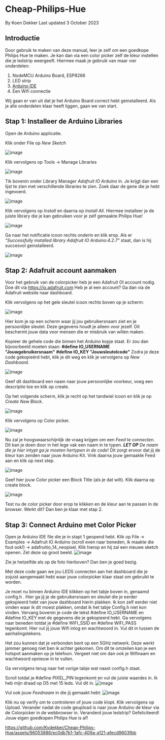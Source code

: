 # Cheap-Philips-Hue
By Koen Dekker
Last updated 3 October 2023

## Introductie
Door gebruik te maken van deze manual, leer je zelf om een goedkope Philips Hue te maken. Je kan dan via een color picker zelf de kleur instellen die je ledstrip weergeeft. Hiermee maak je gebruik van maar vier onderdelen:
1. NodeMCU Arduino Board, ESP8266
2. LED strip
3. [Arduino IDE](https://www.arduino.cc/en/software)
4. Een Wifi connectie

Wij gaan er van uit dat je het Arduino Board correct hebt geinstalleerd. Als je alle onderdelen klaar heeft liggen, gaan we van start.

## Stap 1: Installeer de Arduino Libraries
Open de Arduino applicatie.

Klik onder File op _New Sketch_

![image](https://github.com/Kvdekker/Cheap-Philips-Hue/assets/96053886/19b4c07d-5949-49a2-bcb7-42761d7a19b8)

Klik vervolgens op Tools -> Manage Libraries

![image](https://github.com/Kvdekker/Cheap-Philips-Hue/assets/96053886/b8f28a1a-0c8f-47db-9369-2fc6ad5035f6)

Tik bovenin onder Library Manager _Adafruit IO Arduino_ in. Je krijgt dan een lijst te zien met verschillende libraries te zien. Zoek daar de gene die je hebt ingevoerd. 

![image](https://github.com/Kvdekker/Cheap-Philips-Hue/assets/96053886/6c32f5e3-aadf-4cf8-83af-eea4b7960101)

Klik vervolgens op _Install_ en daarna op _Install All_. Hiermee installeer je de juiste library die je kan gebruiken voor je zelf gemaakte Philips Hue!

![image](https://github.com/Kvdekker/Cheap-Philips-Hue/assets/96053886/86622f24-2ae8-471e-970b-18812bf5a92f)

Ga naar het notificatie icoon rechts onderin en klik erop. Als er _"Successfully installed library Adafruit IO Arduino:4.2.7"_ staat, dan is hij succesvol geinstalleerd.

![image](https://github.com/Kvdekker/Cheap-Philips-Hue/assets/96053886/1bf76cdd-60fd-4fbd-8a5b-dd2eb0243268)

## Stap 2: Adafruit account aanmaken
Voor het gebruik van de colorpicker heb je een Adafruit OI account nodig. Doe dit via https://io.adafruit.com
Heb je al een account? Ga dan via de Adafruit website naar dashboard.

Klik vervolgens op het gele sleutel icoon rechts boven op je scherm:

![image](https://github.com/Kvdekker/Cheap-Philips-Hue/assets/96053886/cdb4392b-9210-4ab1-8dc6-1fd9fe0e5f66)

Hier kom je op een scherm waar jij jou gebruikersnaam ziet en je persoonlijke sleutel. Deze gegevens houdt je alleen voor jezelf. Dit beschermt jouw data voor mensen die er misbruik van willen maken.

Kopieer de gehele code die binnen het _Arduino_ kopje staat. Er zou dan bijvoorbeeld moeten staan:
**#define IO_USERNAME "Jouwgebruikersnaam"**
**#define IO_KEY "Jouwsleutelcode"**
Zodra je deze code gekopieërd hebt, klik je dit weg en klik je vervolgens op _New Dashboard_.

![image](https://github.com/Kvdekker/Cheap-Philips-Hue/assets/96053886/49b00eb0-775d-47a0-824c-f93861326ed4)

Geef dit dashboard een naam naar jouw persoonlijke voorkeur, voeg een descriptie toe en klik op create.

Op het volgende scherm, klik je recht op het tandwiel icoon en klik je op _Create New Block_.

![image](https://github.com/Kvdekker/Cheap-Philips-Hue/assets/96053886/7e6e293e-df8f-4c6e-95de-2c0a45804968)

Klik vervolgens op Color picker.

![image](https://github.com/Kvdekker/Cheap-Philips-Hue/assets/96053886/4b7eb959-630a-41f9-a990-29d097d88282)

Nu zal je hoogswaarschijnlijk de vraag krijgen om een _Feed te connecten_. Dit kan je doen door in het lege vak een naam in te typen.
_**LET OP** De naam die je hier intypt ga je moeten hertypen in de code_! Dit zorgt ervoor dat jij de kleur kan zenden naar jouw Arduino Kit. 
Vink daarna jouw gemaakte Feed aan en klik op next step. 

![image](https://github.com/Kvdekker/Cheap-Philips-Hue/assets/96053886/02fd3baf-e22a-4fd0-812a-080d988c9f24)

Geef hier jouw Color picker een Block Title (als je dat wilt). Klik daarna op create block.

![image](https://github.com/Kvdekker/Cheap-Philips-Hue/assets/96053886/2570b547-7649-40f3-9656-9b4c4c20188c)

Test nu de color picker door erop te klikken en de kleur aan te passen in de browser. Werkt dit? Dan ben je klaar met stap 2.

## Stap 3: Connect Arduino met Color Picker
Open je Arduino IDE file die je in stapt 1 geopend hebt. Klik op File -> Examples -> Adafruit IO Arduino (scroll even naar beneden, ik maakte die fout ook!) -> adafruitio_14_neopixel. Klik hierop en hij zal een nieuwe sketch openen. Zet deze op groot beeld.
![image](https://github.com/Kvdekker/Cheap-Philips-Hue/assets/96053886/0816838d-e9c1-4720-907f-d001650bd771)

Zie je hetzelfde als op de foto hierboven? Dan ben je goed bezig.

Met deze code gaan we jou LEDS connecten aan het dashboard die je zojuist aangemaakt hebt waar jouw colorpicker klaar staat om gebruikt te worden.

Je moet nu binnen Arduino IDE klikken op het tabje boven in, genaamd config.h . Hier ga jij je de gebruikersnaam en sleutel die je eerder gekopieerd hebt van jouw dashboard hierin plakken. Ik kon zelf eerder niet vinden waar ik dit moest plakken, omdat ik het tabje Config.h niet kon vinden. Vervang bovenin je code de tekst #define IO_USERNAME en #define IO_KEY met de gegevens die je gekopieerd hebt. Ga vervolgens naar beneden totdat je #define WIFI_SSID en #define WIFI_PASS tegenkomt. Hier vul jij jouw Wifi inlog en wachtwoord in. Vul dit in tussen de aanhalingstekens. 

Het zou kunnen dat je verbonden bent op een 5GHz netwerk. Deze werkt jammer genoeg niet ben ik achter gekomen. Om dit te omzeilen kan je een hotspot aanmaken op je telefoon. Vergeet niet om dan ook je Wifinaam en wachtwoord opnieuw in te vullen. 

Ga vervolgens terug naar het vorige tabje wat naast config.h staat.

Scroll totdat je #define PIXEL_PIN tegenkomt en vul de juiste waardes in. Ik heb mijn draad op D5 met 15 leds. Vul dit in.
![image](https://github.com/Kvdekker/Cheap-Philips-Hue/assets/96053886/1c988b03-e69b-4076-90f2-cf247ce4286e)

Vul ook jouw _Feednaam_ in die jij gemaakt hebt:
![image](https://github.com/Kvdekker/Cheap-Philips-Hue/assets/96053886/5c7333ea-3e25-4f45-86e6-49d99e4eaadc)

Klik nu op verify om te controleren of jouw code klopt. Klik vervolgens op Upload. Verander nadat de code geupload is naar jouw Arduino de kleur via de Colorpicker in de webbrowser in. Veranderd jouw ledstrip? Gefeliciteerd! Jouw eigen goedkopen Philips Hue is af!


https://github.com/Kvdekker/Cheap-Philips-Hue/assets/96053886/ec0db7b1-1afc-409a-a121-afecd9603fbb

